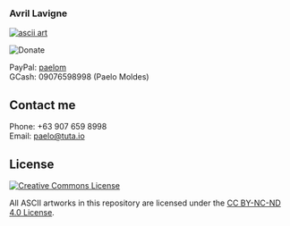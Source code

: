 ### Avril Lavigne
[![ascii art](https://ldaelo.github.io/ascii-art/assets/screenshot-1.jpg)](https://ldaelo.github.io/ascii-art/Avril%20Lavigne-20250224020035.html)



![Donate](https://ldaelo.github.io/ascii-art/donate.gif)

PayPal: [paelom](https://www.paypal.me/paelom)  
GCash: 09076598998 (Paelo Moldes)

## Contact me
Phone: +63 907 659 8998  
Email: [paelo@tuta.io](mailto:paelo@tuta.io)

## License  
[![Creative Commons License](https://ldaelo.github.io/ascii-art/by-nc-nd.png)](https://creativecommons.org/licenses/by-nc-nd/4.0/legalcode.en)  


All ASCII artworks in this repository are licensed under the [CC BY-NC-ND 4.0 License](https://creativecommons.org/licenses/by-nc-nd/4.0/legalcode.en).
